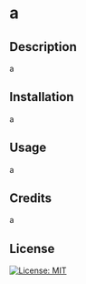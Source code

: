 # a
## Description
a
## Installation
a
## Usage
a
## Credits
a
## License  
[![License: MIT](https://img.shields.io/badge/License-MIT-yellow.svg)](https://opensource.org/licenses/MIT)